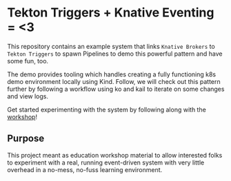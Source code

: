 # Tekton Triggers + Knative Eventing = <3

This repository contains an example system that links `Knative Brokers` to `Tekton Triggers` to spawn Pipelines to demo this powerful pattern and have some fun, too.

The demo provides tooling which handles creating a fully functioning k8s demo environment locally using Kind. Follow, we will check out this pattern further by following a workflow using ko and kail to iterate on some changes and view logs.

Get started experimenting with the system by following along with the [workshop](/workshop/README.md)!

## Purpose

This project meant as education workshop material to allow interested folks to experiment with a real, running event-driven system with very little overhead in a no-mess, no-fuss learning environment.
